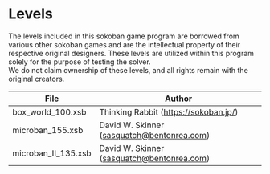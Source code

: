 # Levels

The levels included in this sokoban game program are borrowed from various other sokoban games and are the intellectual property of their respective original designers. These levels are utilized within this program solely for the purpose of testing the solver.  
We do not claim ownership of these levels, and all rights remain with the original creators.

| File                | Author                                       |
| ------------------- | -------------------------------------------- |
| box_world_100.xsb   | Thinking Rabbit (<https://sokoban.jp/>)      |
| microban_155.xsb    | David W. Skinner (<sasquatch@bentonrea.com>) |
| microban_II_135.xsb | David W. Skinner (<sasquatch@bentonrea.com>) |
